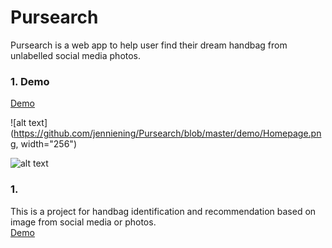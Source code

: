 # Pursearch
Pursearch is a web app to help user find their dream handbag from unlabelled social media photos.<br>
### 1. Demo
[Demo](http://Pursearch.com)

![alt text](https://github.com/jenniening/Pursearch/blob/master/demo/Homepage.png, width="256")

![alt text](https://github.com/jenniening/Pursearch/blob/master/demo/Pipeline.png)
### 1. 
This is a project for handbag identification and recommendation based on image from social media or photos.<br>
[Demo](http://Pursearch.com)
